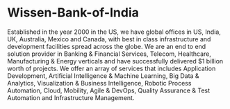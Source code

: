 # Wissen-Bank-of-India
Established in the year 2000 in the US, we have global offices in US, India, UK, Australia, Mexico and Canada, with best in class infrastructure and development facilities spread across the globe. We are an end to end solution provider in Banking &amp; Financial Services, Telecom, Healthcare, Manufacturing &amp; Energy verticals and have successfully delivered $1 billion worth of projects. We offer an array of services that includes Application Development, Artificial Intelligence &amp; Machine Learning, Big Data &amp; Analytics, Visualization &amp; Business Intelligence, Robotic Process Automation, Cloud, Mobility, Agile &amp; DevOps, Quality Assurance &amp; Test Automation and Infrastructure Management.
